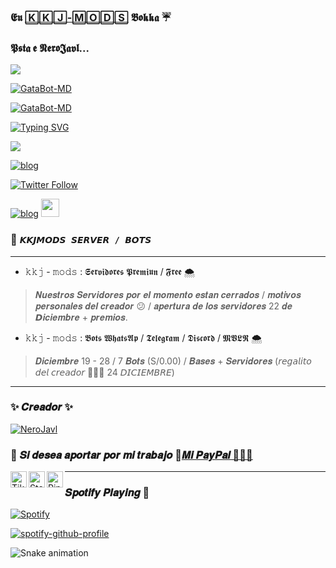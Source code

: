 ### 𝕰𝖚 [🄺🄺🄹-🄼🄾🄳🅂][website] 𝕭𝖔𝖐𝖐𝖆 ☔
### 𝕻𝖘𝖙𝖆 𝖊 𝕹𝖊𝖗𝖔𝕵𝖆𝖛𝖑...
<img src="https://media.tenor.com/eGVTh8vKAEAAAAAC/itachi.gif">

[website]:https://www.instagram.com/nero.javl/

<p align="center">
</p>
<a href="#"><img title="GataBot-MD" src="https://img.shields.io/badge/Solo eu bokka🥀 -red?colorA=%&colorBF77F48FF=%F77F48FF&style=for-the-badge"></a> 

<a href="#"><img title="GataBot-MD" src="https://img.shields.io/badge/Simpre Finos 🧐🍷 -red?colorA=%F77F48FF&colorB=%F77F48FF&style=for-the-badge"> 

</a>

[![Typing SVG](http://readme-typing-svg.herokuapp.com?font=Fira+Code&weight=100&size=11&pause=435&color=34F6F7&width=435&lines=Redes+de+JAVL+X+KKJ+MODS+%F0%9F%8C%88%E2%9C%A8)](https://git.io/typing-svg)

<a href="https://www.instagram.com/nero.javl/" target="_blank"><img src="https://img.shields.io/badge/-Instagram-%23E4405F?style=for-the-badge&logo=instagram&logoColor=white" target="_blank"></a>


[![blog](https://img.shields.io/badge/YouTube-FF0000?style=for-the-badge&logo=youtube&logoColor=white)
](https://www.youtube.com/@user-it8wp6yl6z)


[![Twitter Follow](https://img.shields.io/twitter/follow/NeroJavl?color=1DA1F2&label=NeroJavl&logo=Twitter&style=for-the-badge)](https://twitter.com/NeroJavl)


	
[![blog](https://img.shields.io/badge/Nero-Wiii-25D366?style=for-the-badge&logo=whatsapp&logoColor=white 
)](https://wa.me/51914595625) <a href="https://api.whatsapp.com/send/?phone=51914595625"> <img src="https://upload.wikimedia.org/wikipedia/commons/thumb/1/19/WhatsApp_logo-color-vertical.svg/1200px-WhatsApp_logo-color-vertical.svg.png" height="29px">

</a>

### 🍒 ```𝙆𝙆𝙅𝙈𝙊𝘿𝙎 𝙎𝙀𝙍𝙑𝙀𝙍 / 𝘽𝙊𝙏𝙎```
-----
* 𝚔𝚔𝚓 - 𝚖𝚘𝚍𝚜 : 𝕾𝖊𝖗𝖛𝖎𝖉𝖔𝖗𝖊𝖘 𝕻𝖗𝖊𝖒𝖎𝖚𝖓 / 𝕱𝖗𝖊𝖊 🌨
> 𝑵𝒖𝒆𝒔𝒕𝒓𝒐𝒔 𝑺𝒆𝒓𝒗𝒊𝒅𝒐𝒓𝒆𝒔 𝒑𝒐𝒓 𝒆𝒍 𝒎𝒐𝒎𝒆𝒏𝒕𝒐 𝒆𝒔𝒕𝒂𝒏 𝒄𝒆𝒓𝒓𝒂𝒅𝒐𝒔 / 𝒎𝒐𝒕𝒊𝒗𝒐𝒔 𝒑𝒆𝒓𝒔𝒐𝒏𝒂𝒍𝒆𝒔 𝒅𝒆𝒍 𝒄𝒓𝒆𝒂𝒅𝒐𝒓 :confused: / 𝒂𝒑𝒆𝒓𝒕𝒖𝒓𝒂 𝒅𝒆 𝒍𝒐𝒔 𝒔𝒆𝒓𝒗𝒊𝒅𝒐𝒓𝒆𝒔 22 𝒅𝒆 𝘿𝒊𝒄𝒊𝒆𝒎𝒃𝒓𝒆 + 𝒑𝒓𝒆𝒎𝒊𝒐𝒔.
* 𝚔𝚔𝚓 - 𝚖𝚘𝚍𝚜 : 𝕭𝖔𝖙𝖘 𝖂𝖍𝖆𝖙𝖘𝕬𝖕 / 𝕿𝖊𝖑𝖊𝖌𝖗𝖆𝖒 / 𝕯𝖎𝖘𝖈𝖔𝖗𝖉 / 𝕸𝖁𝕷𝕽 🌨
> 𝑫𝒊𝒄𝒊𝒆𝒎𝒃𝒓𝒆 19 - 28 / 7 𝑩𝒐𝒕𝒔 (S/0.00) / 𝑩𝒂𝒔𝒆𝒔 + 𝑺𝒆𝒓𝒗𝒊𝒅𝒐𝒓𝒆𝒔 (𝘳𝘦𝘨𝘢𝘭𝘪𝘵𝘰 𝘥𝘦𝘭 𝘤𝘳𝘦𝘢𝘥𝘰𝘳 🙆🏿‍♂️ 24 𝘋𝘐𝘊𝘐𝘌𝘔𝘉𝘙𝘌)
---
### ✨ 𝑪𝒓𝒆𝒂𝒅𝒐𝒓 ✨          
[![NeroJavl](https://lh3.googleusercontent.com/JUUBM9W8-M-58SrXMmUb-DCMOgXHH99pUx0ebqadqlARchyRLB39F7gnXF8RZB3hfOcSTw=s71)](https://github.com/NeroJavl) 
### 🍄 𝑺𝒊 𝒅𝒆𝒔𝒆𝒂 𝒂𝒑𝒐𝒓𝒕𝒂𝒓 𝒑𝒐𝒓 𝒎𝒊 𝒕𝒓𝒂𝒃𝒂𝒋𝒐 🍄[𝑴𝒊 𝑷𝒂𝒚𝑷𝒂𝒍 🤠👍🏿](https://www.paypal.me/kkjale)
[TikTok]:https://www.tiktok.com/@javlkkj
[Steam]:https://www.instagram.com/nero.javl/
[Pinterest]:https://pin.it/2rVUnFz
[<img align="left" alt="TikTok" width="26px" src="https://www.pngmart.com/files/20/TikTok-Logo-PNG-Photo.png" />][TikTok]
[<img align="left" alt="Steam" width="26px" src="https://cdn.icon-icons.com/icons2/3053/PNG/512/steam_alt_macos_bigsur_icon_189698.png" />][Steam]
[<img align="left" alt="Pinterest" width="26px" src="https://www.freepnglogos.com/uploads/pinterest-logo-p-png-0.png" />][Pinterest]
	
---
### 𝑺𝒑𝒐𝒕𝒊𝒇𝒚 𝑷𝒍𝒂𝒚𝒊𝒏𝒈 🛐


[![Spotify](https://novatorem-9p0lop30p-nerojavl.vercel.app/api/spotify)](https://open.spotify.com/user/NeroJavl)

[![spotify-github-profile](https://spotify-github-profile.vercel.app/api/view?uid=7r0gzjy58pkhtvtmsqheud3nb&cover_image=true&theme=default&show_offline=false&background_color=121212)](https://github.com/kittinan/spotify-github-profile)



![Snake animation](https://github.com/NeroJavl/NeroJavl/blob/output/github-contribution-grid-snake.svg)

